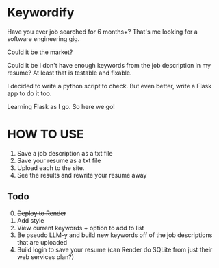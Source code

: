 # Keywordify
Have you ever job searched for 6 months+?
That's me looking for a software engineering gig.

Could it be the market?

Could it be I don't have enough keywords from the job description in my resume?
At least that is testable and fixable.

I decided to write a python script to check.
But even better, write a Flask app to do it too.

Learning Flask as I go. So here we go!

# HOW TO USE
1. Save a job description as a txt file
2. Save your resume as a txt file
3. Upload each to the site.
4. See the results and rewrite your resume away

## Todo
0. ~~Deploy to Render~~
1. Add style
2. View current keywords + option to add to list
3. Be pseudo LLM-y and build new keywords off of the job descriptions that are uploaded
4. Build login to save your resume (can Render do SQLite from just their web services plan?)

